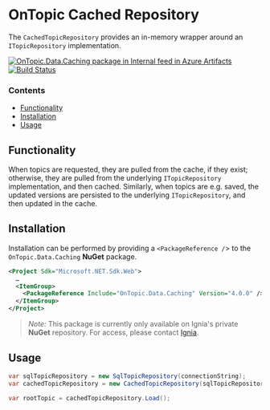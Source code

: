 ﻿# OnTopic Cached Repository
The `CachedTopicRepository` provides an in-memory wrapper around an `ITopicRepository` implementation.

[![OnTopic.Data.Caching package in Internal feed in Azure Artifacts](https://igniasoftware.feeds.visualstudio.com/_apis/public/Packaging/Feeds/46d5f49c-5e1e-47bb-8b14-43be6c719ba8/Packages/3dfb3a0a-c049-407d-959e-546f714dcd0f/Badge)](https://igniasoftware.visualstudio.com/OnTopic/_packaging?_a=package&feed=46d5f49c-5e1e-47bb-8b14-43be6c719ba8&package=3dfb3a0a-c049-407d-959e-546f714dcd0f&preferRelease=true)
[![Build Status](https://igniasoftware.visualstudio.com/OnTopic/_apis/build/status/OnTopic-CI-V3?branchName=master)](https://igniasoftware.visualstudio.com/OnTopic/_build/latest?definitionId=7&branchName=master)

### Contents
- [Functionality](#functionality)
- [Installation](#installation)
- [Usage](#usage)

## Functionality
When topics are requested, they are pulled from the cache, if they exist; otherwise, they are pulled from the underlying `ITopicRepository` implementation, and then cached. Similarly, when topics are e.g. saved, the updated versions are persisted to the underlying `ITopicRepository`, and then updated in the cache.

## Installation
Installation can be performed by providing a `<PackageReference /`> to the `OnTopic.Data.Caching` **NuGet** package.
```xml
<Project Sdk="Microsoft.NET.Sdk.Web">
  …
  <ItemGroup>
    <PackageReference Include="OnTopic.Data.Caching" Version="4.0.0" />
  </ItemGroup>
</Project>
```

> *Note:* This package is currently only available on Ignia's private **NuGet** repository. For access, please contact [Ignia](http://www.ignia.com/).

## Usage
```c#
var sqlTopicRepository = new SqlTopicRepository(connectionString);
var cachedTopicRepository = new CachedTopicRepository(sqlTopicRepository);

var rootTopic = cachedTopicRepository.Load();
```